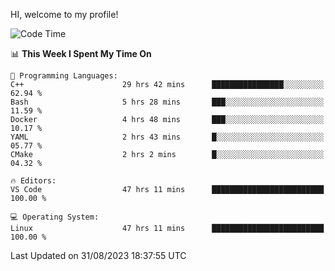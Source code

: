 HI, welcome to my profile!
<!--START_SECTION:waka-->
![Code Time](http://img.shields.io/badge/Code%20Time-1%2C308%20hrs%2026%20mins-blue)

📊 **This Week I Spent My Time On** 

```text
💬 Programming Languages: 
C++                      29 hrs 42 mins      ████████████████░░░░░░░░░   62.94 % 
Bash                     5 hrs 28 mins       ███░░░░░░░░░░░░░░░░░░░░░░   11.59 % 
Docker                   4 hrs 48 mins       ███░░░░░░░░░░░░░░░░░░░░░░   10.17 % 
YAML                     2 hrs 43 mins       █░░░░░░░░░░░░░░░░░░░░░░░░   05.77 % 
CMake                    2 hrs 2 mins        █░░░░░░░░░░░░░░░░░░░░░░░░   04.32 % 

🔥 Editors: 
VS Code                  47 hrs 11 mins      █████████████████████████   100.00 % 

💻 Operating System: 
Linux                    47 hrs 11 mins      █████████████████████████   100.00 % 
```


 Last Updated on 31/08/2023 18:37:55 UTC
<!--END_SECTION:waka-->
